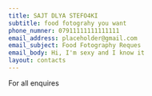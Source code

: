 ```yaml
---
title: SAJT DLYA STEFO4KI
subtitle: food fotograhy you want
phone_numner: 07911111111111111
email_address: placeholder@gmail.com
email_subject: Food Fotography Reques
email_body: Hi, I'm sexy and I know it
layout: contacts
---
```


For all enquires
